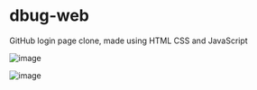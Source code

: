 # dbug-web

GitHub login page clone, made using HTML CSS and JavaScript

![image](https://github.com/Swebi/dbug-web/assets/82446436/095b5c2c-8e8f-4ea8-9de4-eda1afbb48ab)


![image](https://github.com/Swebi/dbug-web/assets/82446436/a99d8a45-ecf9-4467-b70a-db06bd44bba7)
